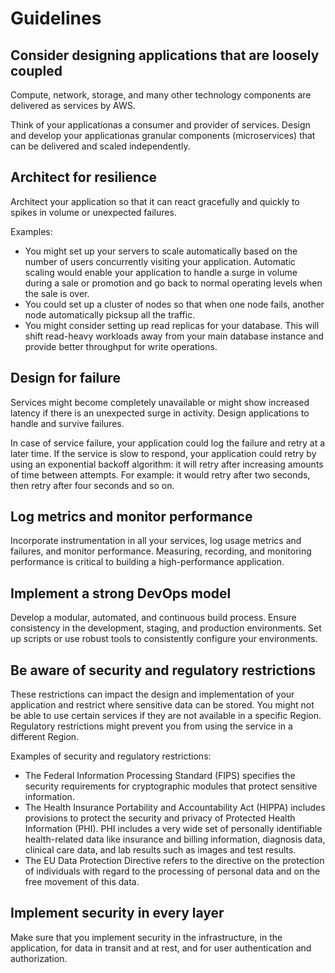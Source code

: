 # Guidelines

## Consider designing applications that are loosely coupled

Compute, network, storage, and many other technology components are delivered as services by AWS.

Think of your applicationas a consumer and provider of services. Design and develop your applicationas granular components (microservices) that can be delivered and scaled independently.

## Architect for resilience

Architect your application so that it can react gracefully and quickly to spikes in volume or unexpected failures.

Examples:
- You might set up your servers to scale automatically based on the number of users concurrently visiting your application. Automatic scaling would enable your application to handle a surge in volume during a sale or promotion and go back to normal operating levels when the sale is over.
- You could set up a cluster of nodes so that when one node fails, another node automatically picksup all the traffic.
- You might consider setting up read replicas for your database. This will shift read-heavy workloads away from your main database instance and provide better throughput for write operations.

## Design for failure

Services might become completely unavailable or might show increased latency if there is an unexpected surge in activity. Design applications to handle and survive failures.

In case of service failure, your application could log the failure and retry at a later time. If the service is slow to respond, your application could retry by using an exponential backoff algorithm: it will retry after increasing amounts of time between attempts. For example: it would retry after two seconds, then retry after four seconds and so on.

## Log metrics and monitor performance

Incorporate instrumentation in all your services, log usage metrics and failures, and monitor performance. Measuring, recording, and monitoring performance is critical to building a high-performance application.

## Implement a strong DevOps model

Develop a modular, automated, and continuous build process. Ensure consistency in the development, staging, and production environments. Set up scripts or use robust tools to consistently configure your environments.

## Be aware of security and regulatory restrictions

These restrictions can impact the design and implementation of your application and restrict where sensitive data can be stored. You might not be able to use certain services if they are not available in a specific Region. Regulatory restrictions might prevent you from using the service in a different Region.

Examples of security and regulatory restrictions:
- The Federal Information Processing Standard (FIPS) specifies the security requirements for cryptographic modules that protect sensitive information.
- The Health Insurance Portability and Accountability Act (HIPPA) includes provisions to protect the security and privacy of Protected Health Information (PHI). PHI includes a very wide set of personally identifiable health-related data like insurance and billing information, diagnosis data, clinical care data, and lab results such as images and test results.
- The EU Data Protection Directive refers to the directive on the protection of individuals with regard to the processing of personal data and on the free movement of this data.

## Implement security in every layer

Make sure that you implement security in the infrastructure, in the application, for data in transit and at rest, and for user authentication and authorization.
